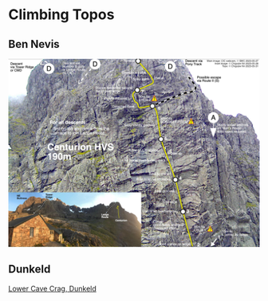 # Climbing Topos
## Ben Nevis
![Centurion HVS](https://raw.githubusercontent.com/chigozienri/topos/main/centurion/centurion.jpeg)

## Dunkeld
[Lower Cave Crag, Dunkeld](https://www.ukclimbing.com/logbook/crags/dunkeld_cave_crag-36/#topos)
